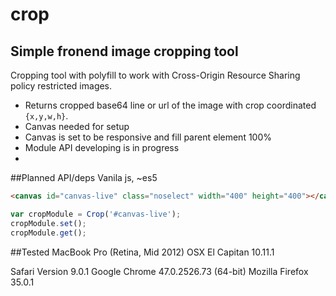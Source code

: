 # crop
## Simple fronend image cropping tool
Cropping tool with polyfill to work with Cross-Origin Resource Sharing policy restricted images.

- Returns cropped base64 line or url of the image with crop coordinated `{x,y,w,h}`.
- Canvas needed for setup
- Canvas is set to be responsive and fill parent element 100%
- Module API developing is in progress
-

##Planned API/deps
Vanila js, ~es5

```html
<canvas id="canvas-live" class="noselect" width="400" height="400"></canvas>
```

```javascript
var cropModule = Crop('#canvas-live');
cropModule.set();
cropModule.get();
```

##Tested
MacBook Pro (Retina, Mid 2012)
OSX El Capitan 10.11.1

Safari Version 9.0.1
Google Chrome 47.0.2526.73 (64-bit)
Mozilla Firefox 35.0.1
